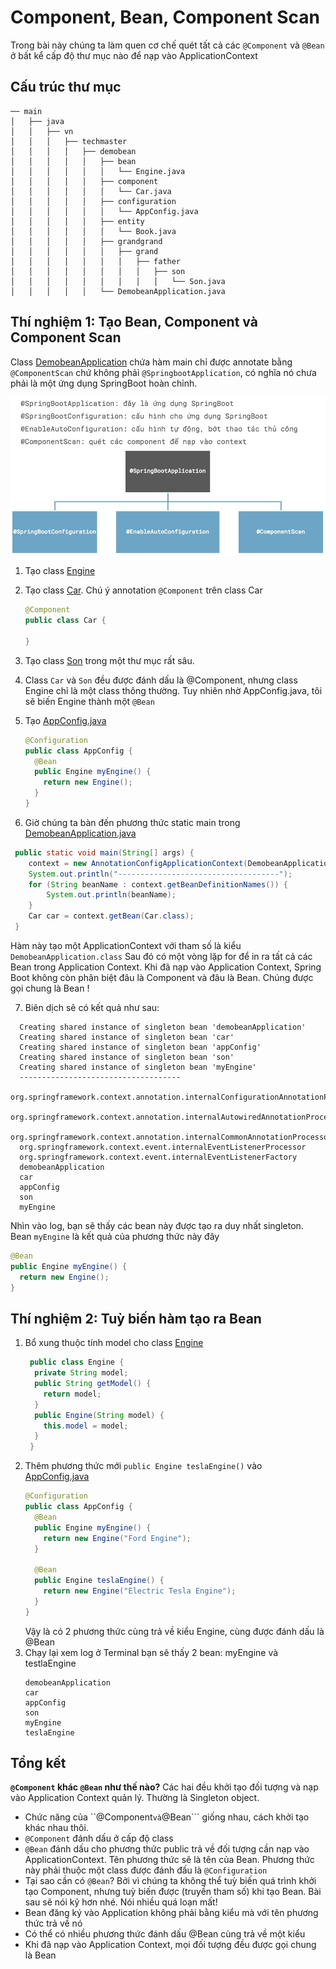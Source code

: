 # Component, Bean, Component Scan
Trong bài này chúng ta làm quen cơ chế quét tất cả các ```@Component``` và ```@Bean``` ở bất kể cấp độ thư mục nào để nạp vào ApplicationContext

## Cấu trúc thư mục
```
── main
│   ├── java
│   │   ├── vn
│   │   │   ├── techmaster
│   │   │   │   ├── demobean
│   │   │   │   │   ├── bean
│   │   │   │   │   │   └── Engine.java
│   │   │   │   │   ├── component
│   │   │   │   │   │   └── Car.java
│   │   │   │   │   ├── configuration
│   │   │   │   │   │   └── AppConfig.java
│   │   │   │   │   ├── entity
│   │   │   │   │   │   └── Book.java
│   │   │   │   │   ├── grandgrand
│   │   │   │   │   │   ├── grand
│   │   │   │   │   │   │   ├── father
│   │   │   │   │   │   │   │   ├── son
│   │   │   │   │   │   │   │   │   └── Son.java
│   │   │   │   │   └── DemobeanApplication.java
```

## Thí nghiệm 1: Tạo Bean, Component và Component Scan
Class [DemobeanApplication](src/main/java/vn/techmaster/demobean/DemobeanApplication.java) chứa hàm main chỉ được annotate bằng ```@ComponentScan``` chứ không phải ```@SpringbootApplication```, có nghĩa nó chưa phải là một ứng dụng SpringBoot hoàn chỉnh.

![](images/SpringBootAppAnnotate.jpg)

1. Tạo class [Engine](src/main/java/vn/techmaster/demobean/bean/Engine.java)
2. Tạo class [Car](src/main/java/vn/techmaster/demobean/component/Car.java). Chú ý annotation         ```@Component``` trên class Car
   ```java
   @Component
   public class Car {
  
   }
   ```
3. Tạo class [Son](src/main/java/vn/techmaster/demobean/grandgrand/grand/father/son/Son.java) trong một thư mục rất sâu.
4. Class ```Car``` và ```Son``` đều được đánh dấu là @Component, nhưng class Engine chỉ là một class thông thường. Tuy nhiên nhờ AppConfig.java, tôi sẽ biến Engine thành một ```@Bean```
5. Tạo [AppConfig.java](src/main/java/vn/techmaster/demobean/configuration/AppConfig.java)
   ```java
   @Configuration
   public class AppConfig {
     @Bean
     public Engine myEngine() {
       return new Engine();
     }
   }
   ```

6. Giờ chúng ta bàn đến phương thức static main trong [DemobeanApplication.java](src/main/java/vn/techmaster/demobean/entity/Book.java)
  ```java
   public static void main(String[] args) {
	  context = new AnnotationConfigApplicationContext(DemobeanApplication.class);
	  System.out.println("------------------------------------");
	  for (String beanName : context.getBeanDefinitionNames()) {
		  System.out.println(beanName);
	  }
	  Car car = context.getBean(Car.class);
   }
  ```
  Hàm này tạo một ApplicationContext với tham số là kiểu ```DemobeanApplication.class```
  Sau đó có một vòng lặp for để in ra tất cả các Bean trong Application Context. Khi đã nạp vào Application Context, Spring Boot không còn phân biệt đâu là Component và đâu là Bean. Chúng được gọi chung là Bean !

7. Biên dịch sẽ có kết quả như sau:   
  ```
    Creating shared instance of singleton bean 'demobeanApplication'
    Creating shared instance of singleton bean 'car'
    Creating shared instance of singleton bean 'appConfig'
    Creating shared instance of singleton bean 'son'
    Creating shared instance of singleton bean 'myEngine'
    ------------------------------------
    org.springframework.context.annotation.internalConfigurationAnnotationProcessor
    org.springframework.context.annotation.internalAutowiredAnnotationProcessor
    org.springframework.context.annotation.internalCommonAnnotationProcessor
    org.springframework.context.event.internalEventListenerProcessor
    org.springframework.context.event.internalEventListenerFactory
    demobeanApplication
    car
    appConfig
    son
    myEngine
  ```

  Nhìn vào log, bạn sẽ thấy các bean này được tạo ra duy nhất singleton.
  Bean ```myEngine``` là kết quả của phương thức này đây
  ```java
  @Bean
  public Engine myEngine() {
    return new Engine();
  }
  ```


## Thí nghiệm 2: Tuỳ biến hàm tạo ra Bean

1. Bổ xung thuộc tính model cho class [Engine](src/main/java/vn/techmaster/demobean/bean/Engine.java)
   ```java
    public class Engine {
     private String model;
     public String getModel() {
       return model;
     }
     public Engine(String model) {
       this.model = model;
     }
    }
   ```
2. Thêm phương thức mới ```public Engine teslaEngine()``` vào [AppConfig.java](src/main/java/vn/techmaster/demobean/configuration/AppConfig.java)
   ```java
   @Configuration
   public class AppConfig {
     @Bean
     public Engine myEngine() {
       return new Engine("Ford Engine");
     }
   
     @Bean
     public Engine teslaEngine() {
       return new Engine("Electric Tesla Engine");
     }
   }
   ```
   Vậy là có 2 phương thức cùng trả về kiểu Engine, cùng được đánh dấu là @Bean
3. Chạy lại xem log ở Terminal bạn sẽ thấy 2 bean: myEngine và testlaEngine
   ```
   demobeanApplication
   car
   appConfig
   son
   myEngine
   teslaEngine
   ```


## Tổng kết
**```@Component``` khác ```@Bean``` như thế nào?**
Các hai đều khởi tạo đối tượng và nạp vào Application Context quản lý. Thường là Singleton object.
- Chức năng của ``@Component``` và ```@Bean``` giống nhau, cách khởi tạo khác nhau thôi.
- ```@Component``` đánh dấu ở cấp độ class
- ```@Bean``` đánh dấu cho phương thức public trả về đối tượng cần nạp vào ApplicationContext. Tên phương thức sẽ là tên của Bean. Phương thức này phải thuộc một class được đánh đấu là ```@Configuration```
- Tại sao cần có ```@Bean```? Bởi vì chúng ta không thể tuỳ biến quá trình khởi tạo Component, nhưng tuỳ biến được (truyền tham số) khi tạo Bean. Bài sau sẽ nói kỹ hơn nhé. Nói nhiều quá loạn mất!
- Bean đăng ký vào Application không phải bằng kiểu mà với tên phương thức trả về nó
- Có thể có nhiều phương thức đánh dấu @Bean cùng trả về một kiểu
- Khi đã nạp vào Application Context, mọi đối tượng đều được gọi chung là Bean